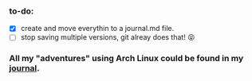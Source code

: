### to-do:
- [x] create and move everythin to a journal.md file.
- [ ] stop saving multiple versions, git alreay does that! :stuck_out_tongue_closed_eyes:

### All my "adventures" using Arch Linux could be found in my [journal](./journal.md).
